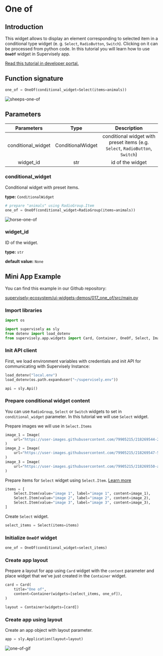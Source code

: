 # One of

## Introduction

This widget allows to display an element corresponding to selected item in a conditional type widget (e. g. `Select`, `RadioButton`, `Switch`). Clicking on it can be processed from python code. In this tutorial you will learn how to use **`OneOf`** widget in Supervisely app.

[Read this tutorial in developer portal.](https://developer.supervise.ly/app-development/apps-with-gui/one-of)

## Function signature

```python
one_of = OneOf(conditional_widget=Select(items=animals))
```

![sheeps-one-of](https://user-images.githubusercontent.com/79905215/218075609-0428af83-0ef1-492b-8623-fa7a7bd0d3de.png)

## Parameters

|     Parameters     |       Type        |                             Description                             |
| :----------------: | :---------------: | :-----------------------------------------------------------------: |
| conditional_widget | ConditionalWidget | conditional widget with preset items (e.g. `Select`, `RadioButton`, `Switch`) |
|     widget_id      |        str        |                          id of the widget                           |

### conditional_widget

Conditional widget with preset items.

**type:** `ConditionalWidget`

```python
# prepare "animals" using RadioGroup.Item
one_of = OneOf(conditional_widget=RadioGroup(items=animals))
```

![horse-one-of](https://user-images.githubusercontent.com/79905215/218075942-d2754ba6-0b9c-4572-b619-9363a2eecaf3.png)

### widget_id

ID of the widget.

**type:** `str`

**default value:** `None`

## Mini App Example

You can find this example in our Github repository:

[supervisely-ecosystem/ui-widgets-demos/017_one_of/src/main.py](https://github.com/supervisely-ecosystem/ui-widgets-demos/blob/master/017_one_of/src/main.py)

### Import libraries

```python
import os

import supervisely as sly
from dotenv import load_dotenv
from supervisely.app.widgets import Card, Container, OneOf, Select, Image
```

### Init API client

First, we load environment variables with credentials and init API for communicating with Supervisely Instance:

```python
load_dotenv("local.env")
load_dotenv(os.path.expanduser("~/supervisely.env"))

api = sly.Api()
```

### Prepare conditional widget content

You can use `RadioGroup`, `Select` or `Switch` widgets to set in `conditional_widget` parameter.
In this tutorial we will use `Select` widget. 

Prepare images we will use in `Select.Items`

```python
image_1 = Image(
    url="https://user-images.githubusercontent.com/79905215/218269544-2e126d4a-20eb-4ace-8933-d36732bb0634.jpeg"
)
image_2 = Image(
    url="https://user-images.githubusercontent.com/79905215/218269547-5b5316f9-9ae2-4b0c-aedb-b2238e44f95d.jpeg"
)
image_3 = Image(
    url="https://user-images.githubusercontent.com/79905215/218269550-a5caba65-1f0f-4986-8711-7d36c7911e51.jpeg"
)
```

Prepare items for `Select` widget using `Select.Item`. [Learn more](https://github.com/supervisely-ecosystem/ui-widgets-demos/tree/master/009_select)

```python
items = [
    Select.Item(value="image 1", label="image 1", content=image_1),
    Select.Item(value="image 2", label="image 2", content=image_2),
    Select.Item(value="image 3", label="image 3", content=image_3),
]
```

Create `Select` widget.

```python
select_items = Select(items=items)
```


### Initialize `OneOf` widget

```python
one_of = OneOf(conditional_widget=select_items)
```

### Create app layout

Prepare a layout for app using `Card` widget with the `content` parameter and place widget that we've just created in the `Container` widget.

```python
card = Card(
    title="One of",
    content=Container(widgets=[select_items, one_of]),
)

layout = Container(widgets=[card])
```

### Create app using layout

Create an app object with layout parameter.

```python
app = sly.Application(layout=layout)
```

![one-of-gif](https://user-images.githubusercontent.com/79905215/218269955-86b5bb95-f242-4e05-9bc6-be86e633f2b1.gif)
